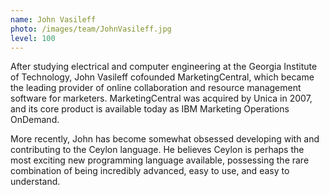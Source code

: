 ```yaml
---
name: John Vasileff
photo: /images/team/JohnVasileff.jpg
level: 100
---
```

<!-- level explanation
1: founder and fearless leaders
10: active team with heavy involvement
100: casual contributors
1000: retired

 -->

After studying electrical and computer engineering at the 
Georgia Institute of Technology, John Vasileff cofounded 
MarketingCentral, which became the leading provider of 
online collaboration and resource management software for 
marketers. MarketingCentral was acquired by Unica in 2007, 
and its core product is available today as IBM Marketing 
Operations OnDemand.

More recently, John has become somewhat obsessed developing 
with and contributing to the Ceylon language. He believes 
Ceylon is perhaps the most exciting new programming language 
available, possessing the rare combination of being 
incredibly advanced, easy to use, and easy to understand.

